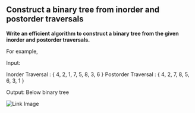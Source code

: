 ## Construct a binary tree from inorder and postorder traversals ##

**Write an efficient algorithm to construct a binary tree from the given inorder and postorder traversals.**

   For example,

   Input:

   Inorder Traversal   : { 4, 2, 1, 7, 5, 8, 3, 6 }
   Postorder Traversal : { 4, 2, 7, 8, 5, 6, 3, 1 }


   Output: Below binary tree

   ![Link Image](https://www.techiedelight.com/wp-content/uploads/Difference-between-sum-of-nodes.png)
